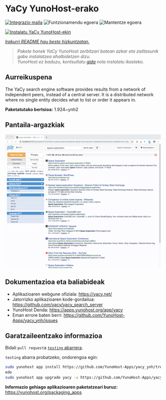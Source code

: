 <!--
Ohart ongi: README hau automatikoki sortu da <https://github.com/YunoHost/apps/tree/master/tools/readme_generator>ri esker
EZ editatu eskuz.
-->

# YaCy YunoHost-erako

[![Integrazio maila](https://dash.yunohost.org/integration/yacy.svg)](https://dash.yunohost.org/appci/app/yacy) ![Funtzionamendu egoera](https://ci-apps.yunohost.org/ci/badges/yacy.status.svg) ![Mantentze egoera](https://ci-apps.yunohost.org/ci/badges/yacy.maintain.svg)

[![Instalatu YaCy YunoHost-ekin](https://install-app.yunohost.org/install-with-yunohost.svg)](https://install-app.yunohost.org/?app=yacy)

*[Irakurri README hau beste hizkuntzatan.](./ALL_README.md)*

> *Pakete honek YaCy YunoHost zerbitzari batean azkar eta zailtasunik gabe instalatzea ahalbidetzen dizu.*  
> *YunoHost ez baduzu, kontsultatu [gida](https://yunohost.org/install) nola instalatu ikasteko.*

## Aurreikuspena

The YaCy search engine software provides results from a network of independent peers, instead of a central server.
It is a distributed network where no single entity decides what to list or order it appears in.


**Paketatutako bertsioa:** 1.924~ynh2

## Pantaila-argazkiak

![YaCy(r)en pantaila-argazkia](./doc/screenshots/screenshot01.png)

## Dokumentazioa eta baliabideak

- Aplikazioaren webgune ofiziala: <https://yacy.net/>
- Jatorrizko aplikazioaren kode-gordailua: <https://github.com/yacy/yacy_search_server>
- YunoHost Denda: <https://apps.yunohost.org/app/yacy>
- Eman errore baten berri: <https://github.com/YunoHost-Apps/yacy_ynh/issues>

## Garatzaileentzako informazioa

Bidali `pull request`a [`testing` abarrera](https://github.com/YunoHost-Apps/yacy_ynh/tree/testing).

`testing` abarra probatzeko, ondorengoa egin:

```bash
sudo yunohost app install https://github.com/YunoHost-Apps/yacy_ynh/tree/testing --debug
edo
sudo yunohost app upgrade yacy -u https://github.com/YunoHost-Apps/yacy_ynh/tree/testing --debug
```

**Informazio gehiago aplikazioaren paketatzeari buruz:** <https://yunohost.org/packaging_apps>
